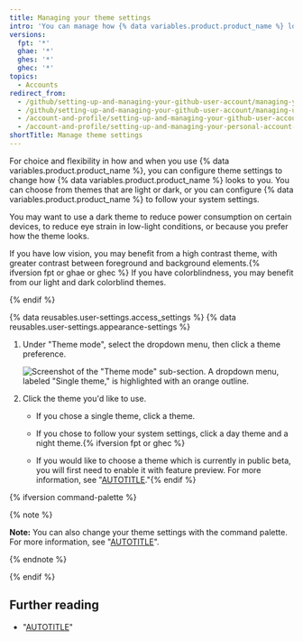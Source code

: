 ```yaml
---
title: Managing your theme settings
intro: 'You can manage how {% data variables.product.product_name %} looks to you by setting a theme preference that either follows your system settings or always uses a light or dark mode.'
versions:
  fpt: '*'
  ghae: '*'
  ghes: '*'
  ghec: '*'
topics:
  - Accounts
redirect_from:
  - /github/setting-up-and-managing-your-github-user-account/managing-your-theme-settings
  - /github/setting-up-and-managing-your-github-user-account/managing-user-account-settings/managing-your-theme-settings
  - /account-and-profile/setting-up-and-managing-your-github-user-account/managing-user-account-settings/managing-your-theme-settings
  - /account-and-profile/setting-up-and-managing-your-personal-account-on-github/managing-personal-account-settings/managing-your-theme-settings
shortTitle: Manage theme settings
---
```


For choice and flexibility in how and when you use {% data variables.product.product_name %}, you can configure theme settings to change how {% data variables.product.product_name %} looks to you. You can choose from themes that are light or dark, or you can configure {% data variables.product.product_name %} to follow your system settings.

You may want to use a dark theme to reduce power consumption on certain devices, to reduce eye strain in low-light conditions, or because you prefer how the theme looks.

If you have low vision, you may benefit from a high contrast theme, with greater contrast between foreground and background elements.{% ifversion fpt or ghae or ghec %} If you have colorblindness, you may benefit from our light and dark colorblind themes.

{% endif %}

{% data reusables.user-settings.access_settings %}
{% data reusables.user-settings.appearance-settings %}

1. Under "Theme mode", select the dropdown menu, then click a theme preference.

   ![Screenshot of the "Theme mode" sub-section. A dropdown menu, labeled "Single theme," is highlighted with an orange outline.](/assets/images/help/settings/theme-mode-drop-down-menu.png)

1. Click the theme you'd like to use.
    - If you chose a single theme, click a theme.

    - If you chose to follow your system settings, click a day theme and a night theme.{% ifversion fpt or ghec %}
    - If you would like to choose a theme which is currently in public beta, you will first need to enable it with feature preview. For more information, see "[AUTOTITLE](/get-started/using-github/exploring-early-access-releases-with-feature-preview)."{% endif %}

{% ifversion command-palette %}

{% note %}

**Note:** You can also change your theme settings with the command palette. For more information, see "[AUTOTITLE](/get-started/using-github/github-command-palette)".

{% endnote %}

{% endif %}

## Further reading

- "[AUTOTITLE](/desktop/installing-and-configuring-github-desktop/configuring-and-customizing-github-desktop/setting-a-theme-for-github-desktop)"

